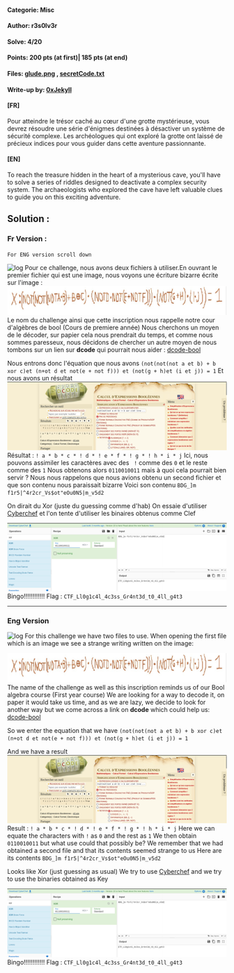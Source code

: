 #### Categorie: Misc
#### **Author**: r3s0lv3r
#### Solve: 4/20 
#### Points: 200 pts (at first)|   185 pts (at end)
#### Files: [glude.png](Files/glude.png) , [secretCode.txt](Files/secretCode.txt)  
#### Write-up by: [0xJekyll](https://twitter.com/Ted_Kouhouenou) 

#### **[FR]**
Pour atteindre le trésor caché au cœur d'une grotte mystérieuse, vous devrez résoudre une série d'énigmes destinées à désactiver un système de sécurité complexe. Les archéologues qui ont exploré la grotte ont laissé de précieux indices pour vous guider dans cette aventure passionnante.
#### **[EN]**
To reach the treasure hidden in the heart of a mysterious cave, you'll have to solve a series of riddles designed to deactivate a complex security system. The archaeologists who explored the cave have left valuable clues to guide you on this exciting adventure.


## Solution :
### Fr Version : 

`For ENG version scroll down` 

![log](l0gic.png)
Pour ce challenge, nous avons deux fichiers à utiliser.En ouvrant le premier fichier qui est une image, nous voyons une écriture bizarre écrite sur l'image :
![gic](Images/form.jpeg)
Le nom du challenge ainsi que cette inscription nous rappelle notre cour d'algèbres de bool
(Cours de premiere année)
Nous cherchons un moyen de le décoder, sur papier cela nous prendrait du temps, et comme nous sommes paresseux, nous décidons de chercher un autre moyen de nous tombons sur un lien sur  **dcode**  qui pourrait nous aider : [dcode-bool](https://www.dcode.fr/calcul-expressions-booleennes) 

Nous entrons donc l'équation que nous avons
`(not(not(not a et b) + b xor c)et (n+ot d et not(e + not f))) et (not(g + h)et (i et j)) = 1` 
Et nous avons un résultat
![craft](Images/dcode.png)
Résultat :
`! a * b * c * ! d * ! e * f * ! g * ! h * i * j` 
Ici, nous pouvons assimiler les caractères avec des ` !` comme des `0` et le reste comme des `1` Nous obtenons alors `0110010011` mais à quoi cela pourrait bien servir ?
Nous nous rappelons que nous avions obtenu un second fichier et que son contenu nous paraissait bizarre
Voici son contenu 
`BDG_]m f1r5|^4r2cr_Vs$ot"eOu0N5|m_v5d2` 

On dirait du Xor (juste du guessing comme d'hab) 
On essaie d'utiliser [Cyberchef](https://gchq.github.io/CyberChef/) et l'on tente d'utiliser les binaires obtenus comme Clef

![cyber](Images/cyberchef.png)
Bingo!!!!!!!!!!!!
Flag : `CTF_Ll0g1c4l_4c3ss_Gr4nt3d_t0_4ll_g4t3`

-------------------------------------------------------------------
### Eng Version 



![log](l0gic.png)
For this challenge we have two files to use. When opening the first file which is an image we see a strange writing written on the image:

![gic](Images/form.jpeg)
The name of the challenge as well as this inscription reminds us of our Bool algebra course
(First year course)
We are looking for a way to decode it, on paper it would take us time, and as we are lazy, we decide to look for another way but we come across a link on **dcode** which could help us: [dcode-bool ](https://www.dcode.fr/calcul-expressions-booleennes)

So we enter the equation that we have 
`(not(not(not a et b) + b xor c)et (n+ot d et not(e + not f))) et (not(g + h)et (i et j)) = 1` 

And we have a result
![craft](Images/dcode.png)
Result :
`! a * b * c * ! d * ! e * f * ! g * ! h * i * j` 
Here we can equate the characters with `!` as `0` and the rest as `1` We then obtain `0110010011` but what use could that possibly be?
We remember that we had obtained a second file and that its contents seemed strange to us
Here are its contents
`BDG_]m f1r5|^4r2cr_Vs$ot"eOu0N5|m_v5d2` 

Looks like Xor (just guessing as usual)
We try to use [Cyberchef](https://gchq.github.io/CyberChef/) and we try to use the binaries obtained as Key

![cyber](Images/cyberchef.png)
Bingo!!!!!!!!!!!!
Flag : `CTF_Ll0g1c4l_4c3ss_Gr4nt3d_t0_4ll_g4t3`
